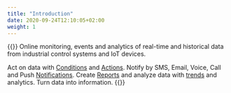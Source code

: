 ```yaml
---
title: "Introduction"
date: 2020-09-24T12:10:05+02:00
weight: 1
---
```

{{<lead>}}
Online monitoring, events and analytics of real-time and historical data from industrial control systems and IoT devices.

Act on data with [Conditions](/glossary#condition) and [Actions](/glossary#action). Notify by SMS, Email, Voice, Call and Push [Notifications](/glossary#notification).
Create [Reports](/glossary#report) and analyze data with [trends](/glossary#trend) and analytics. Turn data into information.
{{</lead>}}